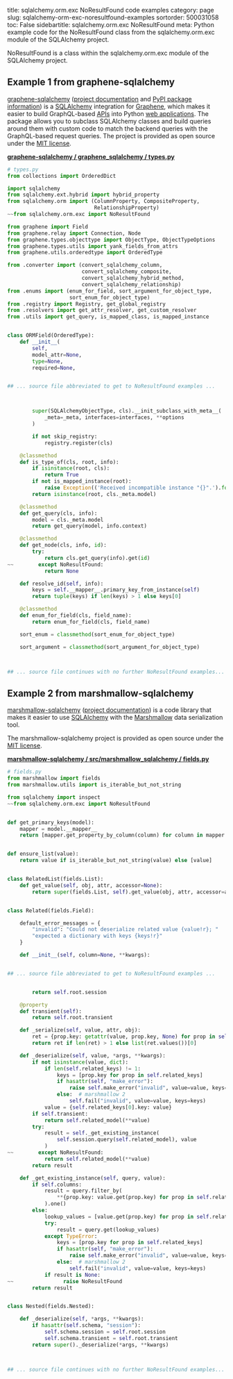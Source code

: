 title: sqlalchemy.orm.exc NoResultFound code examples
category: page
slug: sqlalchemy-orm-exc-noresultfound-examples
sortorder: 500031058
toc: False
sidebartitle: sqlalchemy.orm.exc NoResultFound
meta: Python example code for the NoResultFound class from the sqlalchemy.orm.exc module of the SQLAlchemy project.


NoResultFound is a class within the sqlalchemy.orm.exc module of the SQLAlchemy project.


## Example 1 from graphene-sqlalchemy
[graphene-sqlalchemy](https://github.com/graphql-python/graphene-sqlalchemy)
([project documentation](https://docs.graphene-python.org/projects/sqlalchemy/en/latest/)
and
[PyPI package information](https://pypi.org/project/graphene-sqlalchemy/))
is a [SQLAlchemy](/sqlalchemy.html) integration for
[Graphene](https://graphene-python.org/), which makes it easier to build
GraphQL-based [APIs](/application-programming-interfaces.html) into Python
[web applications](/web-development.html). The package allows you to
subclass SQLAlchemy classes and build queries around them with custom
code to match the backend queries with the GraphQL-based request queries.
The project is provided as open source under the
[MIT license](https://github.com/graphql-python/graphene-sqlalchemy/blob/master/LICENSE.md).

[**graphene-sqlalchemy / graphene_sqlalchemy / types.py**](https://github.com/graphql-python/graphene-sqlalchemy/blob/master/graphene_sqlalchemy/./types.py)

```python
# types.py
from collections import OrderedDict

import sqlalchemy
from sqlalchemy.ext.hybrid import hybrid_property
from sqlalchemy.orm import (ColumnProperty, CompositeProperty,
                            RelationshipProperty)
~~from sqlalchemy.orm.exc import NoResultFound

from graphene import Field
from graphene.relay import Connection, Node
from graphene.types.objecttype import ObjectType, ObjectTypeOptions
from graphene.types.utils import yank_fields_from_attrs
from graphene.utils.orderedtype import OrderedType

from .converter import (convert_sqlalchemy_column,
                        convert_sqlalchemy_composite,
                        convert_sqlalchemy_hybrid_method,
                        convert_sqlalchemy_relationship)
from .enums import (enum_for_field, sort_argument_for_object_type,
                    sort_enum_for_object_type)
from .registry import Registry, get_global_registry
from .resolvers import get_attr_resolver, get_custom_resolver
from .utils import get_query, is_mapped_class, is_mapped_instance


class ORMField(OrderedType):
    def __init__(
        self,
        model_attr=None,
        type=None,
        required=None,


## ... source file abbreviated to get to NoResultFound examples ...



        super(SQLAlchemyObjectType, cls).__init_subclass_with_meta__(
            _meta=_meta, interfaces=interfaces, **options
        )

        if not skip_registry:
            registry.register(cls)

    @classmethod
    def is_type_of(cls, root, info):
        if isinstance(root, cls):
            return True
        if not is_mapped_instance(root):
            raise Exception(('Received incompatible instance "{}".').format(root))
        return isinstance(root, cls._meta.model)

    @classmethod
    def get_query(cls, info):
        model = cls._meta.model
        return get_query(model, info.context)

    @classmethod
    def get_node(cls, info, id):
        try:
            return cls.get_query(info).get(id)
~~        except NoResultFound:
            return None

    def resolve_id(self, info):
        keys = self.__mapper__.primary_key_from_instance(self)
        return tuple(keys) if len(keys) > 1 else keys[0]

    @classmethod
    def enum_for_field(cls, field_name):
        return enum_for_field(cls, field_name)

    sort_enum = classmethod(sort_enum_for_object_type)

    sort_argument = classmethod(sort_argument_for_object_type)



## ... source file continues with no further NoResultFound examples...

```


## Example 2 from marshmallow-sqlalchemy
[marshmallow-sqlalchemy](https://github.com/marshmallow-code/marshmallow-sqlalchemy)
([project documentation](https://marshmallow-sqlalchemy.readthedocs.io/en/latest/))
is a code library that makes it easier to use
[SQLAlchemy](/sqlalchemy.html) with the
[Marshmallow](https://marshmallow.readthedocs.io/en/stable/)
data serialization tool.

The marshmallow-sqlalchemy project is provided as open source under the
[MIT license](https://github.com/marshmallow-code/marshmallow-sqlalchemy/blob/dev/LICENSE).

[**marshmallow-sqlalchemy / src/marshmallow_sqlalchemy / fields.py**](https://github.com/marshmallow-code/marshmallow-sqlalchemy/blob/dev/src/marshmallow_sqlalchemy/./fields.py)

```python
# fields.py
from marshmallow import fields
from marshmallow.utils import is_iterable_but_not_string

from sqlalchemy import inspect
~~from sqlalchemy.orm.exc import NoResultFound


def get_primary_keys(model):
    mapper = model.__mapper__
    return [mapper.get_property_by_column(column) for column in mapper.primary_key]


def ensure_list(value):
    return value if is_iterable_but_not_string(value) else [value]


class RelatedList(fields.List):
    def get_value(self, obj, attr, accessor=None):
        return super(fields.List, self).get_value(obj, attr, accessor=accessor)


class Related(fields.Field):

    default_error_messages = {
        "invalid": "Could not deserialize related value {value!r}; "
        "expected a dictionary with keys {keys!r}"
    }

    def __init__(self, column=None, **kwargs):


## ... source file abbreviated to get to NoResultFound examples ...


        return self.root.session

    @property
    def transient(self):
        return self.root.transient

    def _serialize(self, value, attr, obj):
        ret = {prop.key: getattr(value, prop.key, None) for prop in self.related_keys}
        return ret if len(ret) > 1 else list(ret.values())[0]

    def _deserialize(self, value, *args, **kwargs):
        if not isinstance(value, dict):
            if len(self.related_keys) != 1:
                keys = [prop.key for prop in self.related_keys]
                if hasattr(self, "make_error"):
                    raise self.make_error("invalid", value=value, keys=keys)
                else:  # marshmallow 2
                    self.fail("invalid", value=value, keys=keys)
            value = {self.related_keys[0].key: value}
        if self.transient:
            return self.related_model(**value)
        try:
            result = self._get_existing_instance(
                self.session.query(self.related_model), value
            )
~~        except NoResultFound:
            return self.related_model(**value)
        return result

    def _get_existing_instance(self, query, value):
        if self.columns:
            result = query.filter_by(
                **{prop.key: value.get(prop.key) for prop in self.related_keys}
            ).one()
        else:
            lookup_values = [value.get(prop.key) for prop in self.related_keys]
            try:
                result = query.get(lookup_values)
            except TypeError:
                keys = [prop.key for prop in self.related_keys]
                if hasattr(self, "make_error"):
                    raise self.make_error("invalid", value=value, keys=keys)
                else:  # marshmallow 2
                    self.fail("invalid", value=value, keys=keys)
            if result is None:
~~                raise NoResultFound
        return result


class Nested(fields.Nested):

    def _deserialize(self, *args, **kwargs):
        if hasattr(self.schema, "session"):
            self.schema.session = self.root.session
            self.schema.transient = self.root.transient
        return super()._deserialize(*args, **kwargs)



## ... source file continues with no further NoResultFound examples...

```


